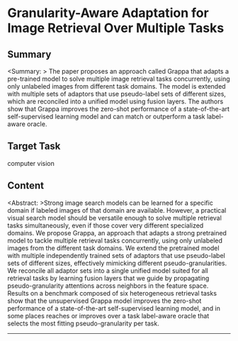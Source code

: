 # Granularity-Aware Adaptation for Image Retrieval Over Multiple Tasks

## Summary

<Summary: > The paper proposes an approach called Grappa that adapts a pre-trained model to solve multiple image retrieval tasks concurrently, using only unlabeled images from different task domains. The model is extended with multiple sets of adaptors that use pseudo-label sets of different sizes, which are reconciled into a unified model using fusion layers. The authors show that Grappa improves the zero-shot performance of a state-of-the-art self-supervised learning model and can match or outperform a task label-aware oracle.


## Target Task

computer vision

## Content

<Abstract: >Strong image search models can be learned for a specific domain if labeled images of that domain are available. However, a practical visual search model should be versatile enough to solve multiple retrieval tasks simultaneously, even if those cover very different specialized domains. We propose Grappa, an approach that adapts a strong pretrained model to tackle multiple retrieval tasks concurrently, using only unlabeled images from the different task domains. We extend the pretrained model with multiple independently trained sets of adaptors that use pseudo-label sets of different sizes, effectively mimicking different pseudo-granularities. We reconcile all adaptor sets into a single unified model suited for all retrieval tasks by learning fusion layers that we guide by propagating pseudo-granularity attentions across neighbors in the feature space. Results on a benchmark composed of six heterogeneous retrieval tasks show that the unsupervised Grappa model improves the zero-shot performance of a state-of-the-art self-supervised learning model, and in some places reaches or improves over a task label-aware oracle that selects the most fitting pseudo-granularity per task.



---

